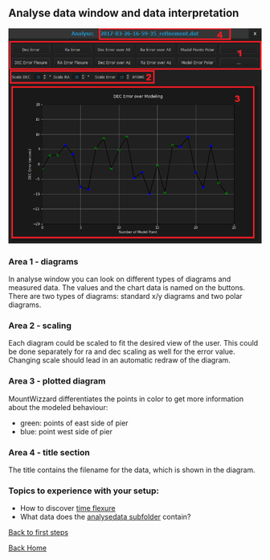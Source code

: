 ## Analyse data window and data interpretation

<img src="../pics/analysewindow1.png"/>

### Area 1 - diagrams

In analyse window you can look on different types of diagrams and measured data. The values and the chart data is named on
the buttons. There are two types of diagrams: standard x/y diagrams and two polar diagrams.

### Area 2 - scaling

Each diagram could be scaled to fit the desired view of the user. This could be done separately for ra and dec scaling as
well for the error value. Changing scale should lead in an automatic redraw of the diagram.

### Area 3 - plotted diagram

MountWizzard differentiates the points in color to get more information about the modeled behaviour:

- green: points of east side of pier
- blue: point west side of pier

### Area 4 - title section

The title contains the filename for the data, which is shown in the diagram.

### Topics to experience with your setup:

- How to discover [time flexure](analysedata1.md)
- What data does the [analysedata subfolder](analysedata2.md) contain?

[Back to first steps](firststeps.md)

[Back Home](home.md)